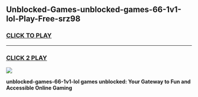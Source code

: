 
## Unblocked-Games-unblocked-games-66-1v1-lol-Play-Free-srz98
<h3>
<a href="https://premium76.site?title=unblocked-games-66-1v1-lol&ref=23A">CLICK TO PLAY</a></h3>
<hr>

<h3>
<a href="https://premium76.site?title=unblocked-games-66-1v1-lol&ref=23A">CLICK 2 PLAY</a>
  
</h3>

<a href="https://premium76.site?title=unblocked-games-66-1v1-lol&ref=23A"><img src="https://clearcache.store/games.png"></a>


**unblocked-games-66-1v1-lol games unblocked: Your Gateway to Fun and Accessible Online Gaming**
